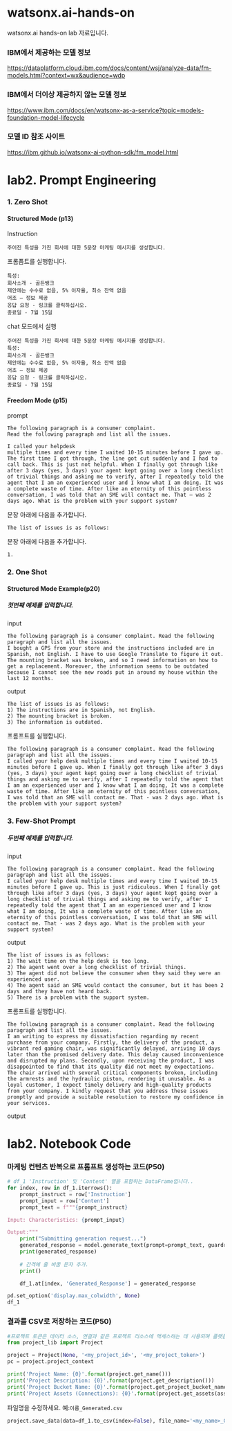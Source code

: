 # watsonx.ai-hands-on
watsonx.ai hands-on lab 자료입니다.

### IBM에서 제공하는 모델 정보
https://dataplatform.cloud.ibm.com/docs/content/wsj/analyze-data/fm-models.html?context=wx&audience=wdp

### IBM에서 더이상 제공하지 않는 모델 정보
https://www.ibm.com/docs/en/watsonx-as-a-service?topic=models-foundation-model-lifecycle

### 모델 ID 참조 사이트
https://ibm.github.io/watsonx-ai-python-sdk/fm_model.html


# lab2. Prompt Engineering
### 1. Zero Shot

#### Structured Mode (p13)
Instruction
```
주어진 특성을 가진 회사에 대한 5문장 마케팅 메시지를 생성합니다.
```
프롬픔트를 실행합니다.
```
특성:
회사소개 - 골든뱅크
제안에는 수수료 없음, 5% 이자율, 최소 잔액 없음
어조 – 정보 제공
응답 요청 - 링크를 클릭하십시오.
종료일 - 7월 15일
```

chat 모드에서 실행
```
주어진 특성을 가진 회사에 대한 5문장 마케팅 메시지를 생성합니다.
특성:
회사소개 - 골든뱅크
제안에는 수수료 없음, 5% 이자율, 최소 잔액 없음
어조 – 정보 제공
응답 요청 - 링크를 클릭하십시오.
종료일 - 7월 15일
```

#### Freedom Mode (p15)
prompt
```
The following paragraph is a consumer complaint.
Read the following paragraph and list all the issues. 

I called your helpdesk
multiple times and every time I waited 10-15 minutes before I gave up. The first time I got through, the line got cut suddenly and I had to call back. This is just not helpful. When I finally got through like after 3 days (yes, 3 days) your agent kept going over a long checklist of trivial things and asking me to verify, after I repeatedly told the agent that I am an experienced user and I know what I am doing. It was a complete waste of time. After like an eternity of this pointless conversation, I was told that an SME will contact me. That – was 2 days ago. What is the problem with your support system?

```

문장 아래에 다음을 추가합니다.
```
The list of issues is as follows:
```


문장 아래에 다음을 추가합니다.
```
1.
```

### 2. One Shot
#### Structured Mode Example(p20)
##### 첫번째 예제를 입력합니다.   
input
```
The following paragraph is a consumer complaint. Read the following paragraph and list all the issues.
I bought a GPS from your store and the instructions included are in Spanish, not English. I have to use Google Translate to figure it out. The mounting bracket was broken, and so I need information on how to get a replacement. Moreover, the information seems to be outdated because I cannot see the new roads put in around my house within the last 12 months.

```
output
```
The list of issues is as follows:
1) The instructions are in Spanish, not English.
2) The mounting bracket is broken.
3) The information is outdated.

```

프롬프트를 실행합니다.
```
The following paragraph is a consumer complaint. Read the following paragraph and list all the issues. 
I called your help desk multiple times and every time I waited 10-15 minutes before I gave up. When I finally got through like after 3 days (yes, 3 days) your agent kept going over a long checklist of trivial things and asking me to verify, after I repeatedly told the agent that I am an experienced user and I know what I am doing, It was a complete waste of time. After like an eternity of this pointless conversation, I was told that an SME will contact me. That - was 2 days ago. What is the problem with your support system?

```

### 3. Few-Shot Prompt
##### 두번째 예제를 입력합니다.   
input
```
The following paragraph is a consumer complaint. Read the following paragraph and list all the issues. 
I called your help desk multiple times and every time I waited 10-15 minutes before I gave up. This is just ridiculous. When I finally got through like after 3 days (yes, 3 days) your agent kept going over a long checklist of trivial things and asking me to verify, after I repeatedly told the agent that I am an experienced user and I know what I am doing, It was a complete waste of time. After like an eternity of this pointless conversation, I was told that an SME will contact me. That - was 2 days ago. What is the problem with your support system?

```
output
```
The list of issues is as follows:
1) The wait time on the help desk is too long.
2) The agent went over a long checklist of trivial things.
3) The agent did not believe the consumer when they said they were an experienced user.
4) The agent said an SME would contact the consumer, but it has been 2 days and they have not heard back.
5) There is a problem with the support system.

```
프롬프트를 실행합니다.   
```
The following paragraph is a consumer complaint. Read the following paragraph and list all the issues. 
I am writing to express my dissatisfaction regarding my recent purchase from your company. Firstly, the delivery of the product, a vibrant red gaming chair, was significantly delayed, arriving 10 days later than the promised delivery date. This delay caused inconvenience and disrupted my plans. Secondly, upon receiving the product, I was disappointed to find that its quality did not meet my expectations. The chair arrived with several critical components broken, including the armrests and the hydraulic piston, rendering it unusable. As a loyal customer, I expect timely delivery and high-quality products from your company. I kindly request that you address these issues promptly and provide a suitable resolution to restore my confidence in your services.

```
output

# lab2. Notebook Code 
### 마케팅 컨텐츠 반복으로 프롬프트 생성하는 코드(P50)
```python
# df_1 'Instruction' 및 'Content' 열을 포함하는 DataFrame입니다.. 
for index, row in df_1.iterrows():
    prompt_instruct = row['Instruction']
    prompt_input = row['Content']
    prompt_text = f"""{prompt_instruct}

Input: Characteristics: {prompt_input}

Output:"""
    print("Submitting generation request...")
    generated_response = model.generate_text(prompt=prompt_text, guardrails=False)
    print(generated_response)
    
    # 간격에 줄 바꿈 문자 추가. 
    print()

    df_1.at[index, 'Generated_Response'] = generated_response

```
```python
pd.set_option('display.max_colwidth', None)
df_1
```

### 결과를 CSV로 저장하는 코드(P50)
```python
#프로젝트 토큰은 데이터 소스, 연결과 같은 프로젝트 리소스에 액세스하는 데 사용되며 플랫폼 API에서 사용되는 권한 부여 토큰입니다 .
from project_lib import Project

project = Project(None, '<my_project_id>', '<my_project_token>')
pc = project.project_context
```

```python
print('Project Name: {0}'.format(project.get_name()))
print('Project Description: {0}'.format(project.get_description()))
print('Project Bucket Name: {0}'.format(project.get_project_bucket_name()))
print('Project Assets (Connections): {0}'.format(project.get_assets(asset_type='connection')))
```

파일명을 수정하세요.
예:```이름_Generated.csv```
```python
project.save_data(data=df_1.to_csv(index=False), file_name='<my_name>_Generated.csv', overwrite=True)

```
